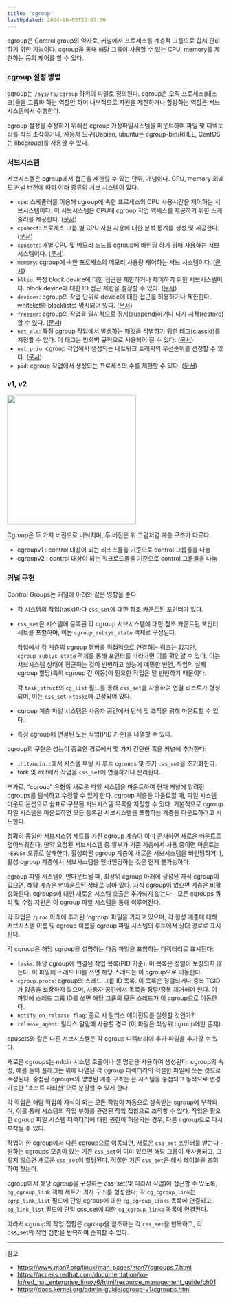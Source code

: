 ```yaml
---
title: 'cgroup'
lastUpdated: 2024-06-05T23:07:00
---
```


cgroup은 Control group의 약자로, 커널에서 프로세스를 계층적 그룹으로 합쳐 관리하기 위한 기능이다. cgroup을 통해 해당 그룹이 사용할 수 있는 CPU, memory를 제한하는 등의 제어를 할 수 있다.

### cgroup 설정 방법

cgroup는 `/sys/fs/cgroup` 하위의 파일로 정의된다. cgroup은 오직 프로세스(태스크)들을 그룹화 하는 역할만 하며 내부적으로 자원을 제한하거나 할당하는 역할은 서브시스템에서 수행한다.

cgroup 설정을 수정하기 위해선 cgroup 가상파일시스템을 마운트하여 파일 및 디렉토리를 직접 조작하거나, 사용자 도구(Debian, ubuntu는 cgroup-bin/RHEL, CentOS는 libcgroup)를 사용할 수 있다.
  
### 서브시스템

서브시스템은 cgroup에서 접근을 제한할 수 있는 단위, 개념이다. CPU, memory 외에도 커널 버전에 따라 여러 종류의 서브 시스템이 있다.

- `cpu`: 스케줄러를 이용해 cgroup에 속한 프로세스의 CPU 사용시간을 제어하는 서브시스템이다. 이 서브시스템은 CPU에 cgroup 작업 액세스를 제공하기 위한 스케줄러를 제공한다. ([문서](https://www.kernel.org/doc/Documentation/scheduler/sched-design-CFS.txt))
- `cpuacct`: 프로세스 그룹 별 CPU 자원 사용에 대한 분석 통계를 생성 및 제공한다. ([문서](https://www.kernel.org/doc/Documentation/cgroup-v1/cpuacct.txt))
- `cpusets`: 개별 CPU 및 메모리 노드를 cgroup에 바인딩 하기 위해 사용하는 서브시스템이다. ([문서](https://www.kernel.org/doc/Documentation/cgroup-v1/cpusets.txt)) 
- `memory`: cgroup에 속한 프로세스의 메모리 사용량 제어하는 서브 시스템이다. ([문서](https://www.kernel.org/doc/Documentation/cgroup-v1/memory.txt))
- `blkio`: 특정 block device에 대한 접근을 제한하거나 제어하기 위한 서브시스템이다. block device에 대한 IO 접근 제한을 설정할 수 있다. ([문서](https://www.kernel.org/doc/Documentation/cgroup-v1/blkio.txt))
- `devices`: cgroup의 작업 단위로 device에 대한 접근을 허용하거나 제한한다. whitelist와 blacklist로 명시되어 있다. ([문서](https://www.kernel.org/doc/Documentation/cgroup-v1/devices.txt))
- `freezer`: cgroup의 작업을 일시적으로 정지(suspend)하거나 다시 시작(restore)할 수 있다. ([문서](https://www.kernel.org/doc/Documentation/cgroup-v1/pids.txt))
- `net_cls`: 특정 cgroup 작업에서 발생하는 패킷을 식별하기 위한 태그(classid)를 지정할 수 있다. 이 태그는 방화벽 규칙으로 사용되어 질 수 있다. ([문서](https://www.kernel.org/doc/Documentation/cgroup-v1/net_cls.txt))
- `net_prio`: cgroup 작업에서 생성되는 네트워크 트래픽의 우선순위를 선정할 수 있다. ([문서](https://www.kernel.org/doc/Documentation/cgroup-v1/net_prio.txt))
- `pid`: cgroup 작업에서 생성되는 프로세스의 수를 제한할 수 있다. ([문서](https://www.kernel.org/doc/Documentation/cgroup-v1/pids.txt))

### v1, v2

<img src="https://github.com/rlaisqls/TIL/assets/81006587/25a2ce90-0084-46b8-a6d2-1585f98753d2" style="height: 300px"/>

Cgroup은 두 가지 버전으로 나눠지며, 두 버전은 위 그림처럼 계층 구조가 다르다.

- cgroupv1 : control 대상이 되는 리소스들을 기준으로 control 그룹들을 나눔
- cgroupv2 : control 대상이 되는 워크로드들을 기준으로 control 그룹들을 나눔

### 커널 구현

Control Groups는 커널에 아래와 같은 영향을 준다.

- 각 시스템의 작업(task)마다 `css_set`에 대한 참조 카운트된 포인터가 있다.
- `css_set`은 시스템에 등록된 각 cgroup 서브시스템에 대한 참조 카운트된 포인터 세트를 포함하며, 이는 `cgroup_subsys_state` 객체로 구성된다. 
    
    작업에서 각 계층의 cgroup 멤버를 직접적으로 연결하는 링크는 없지만, `cgroup_subsys_state` 객체를 통해 포인터를 따라가면 이를 확인할 수 있다. 이는 서브시스템 상태에 접근하는 것이 빈번하고 성능에 예민한 반면, 작업의 실제 cgroup 할당(특히 cgroup 간 이동)이 필요한 작업은 덜 빈번하기 때문이다.
    
    각 `task_struct`의 `cg_list` 필드를 통해 `css_set`을 사용하여 연결 리스트가 형성되며, 이는 `css_set->tasks`에 고정되어 있다.

- cgroup 계층 파일 시스템은 사용자 공간에서 탐색 및 조작을 위해 마운트할 수 있다.
- 특정 cgroup에 연결된 모든 작업(PID 기준)을 나열할 수 있다.

cgroup의 구현은 성능이 중요한 경로에서 몇 가지 간단한 훅을 커널에 추가한다:

- `init/main.c`에서 시스템 부팅 시 루트 `cgroups` 및 초기 `css_set`을 초기화한다.
- fork 및 exit에서 작업을 `css_set`에 연결하거나 분리한다.

추가로, “cgroup” 유형의 새로운 파일 시스템을 마운트하여 현재 커널에 알려진 cgroups를 탐색하고 수정할 수 있게 한다. cgroup 계층을 마운트할 때, 파일 시스템 마운트 옵션으로 쉼표로 구분된 서브시스템 목록을 지정할 수 있다. 기본적으로 cgroup 파일 시스템을 마운트하면 모든 등록된 서브시스템을 포함하는 계층을 마운트하려고 시도한다.

정확히 동일한 서브시스템 세트를 가진 cgroup 계층이 이미 존재하면 새로운 마운트로 덮어씌워진다. 만약  요청된 서브시스템 중 일부가 기존 계층에서 사용 중이면 마운트는 `-EBUSY` 오류로 실패한다. 활성화된 cgroup 계층에 새로운 서브시스템을 바인딩하거나, 활성 cgroup 계층에서 서브시스템을 언바인딩하는 것은 현재 불가능하다.

cgroup 파일 시스템이 언마운트될 때, 최상위 cgroup 아래에 생성된 자식 cgroup이 있으면, 해당 계층은 언마운트된 상태로 남아 있다. 자식 cgroup이 없으면 계층은 비활성화된다. cgroups에 대한 새로운 시스템 호출은 추가되지 않는다 - 모든 cgroups 쿼리 및 수정 지원은 이 cgroup 파일 시스템을 통해 이루어진다.

각 작업은 `/proc` 아래에 추가된 ‘cgroup’ 파일을 가지고 있으며, 각 활성 계층에 대해 서브시스템 이름 및 cgroup 이름을 cgroup 파일 시스템의 루트에서 상대 경로로 표시한다.

각 cgroup은 해당 cgroup을 설명하는 다음 파일을 포함하는 디렉터리로 표시된다:

- `tasks`: 해당 cgroup에 연결된 작업 목록(PID 기준). 이 목록은 정렬이 보장되지 않는다. 이 파일에 스레드 ID를 쓰면 해당 스레드는 이 cgroup으로 이동한다.
- `cgroup.procs`: cgroup의 스레드 그룹 ID 목록. 이 목록은 정렬되거나 중복 TGID가 없음을 보장하지 않으며, 사용자 공간에서 목록을 정렬/중복 제거해야 한다. 이 파일에 스레드 그룹 ID를 쓰면 해당 그룹의 모든 스레드가 이 cgroup으로 이동한다.
- `notify_on_release flag`: 종료 시 릴리스 에이전트를 실행할 것인가?
- `release_agent`: 릴리스 알림에 사용할 경로 (이 파일은 최상위 cgroup에만 존재).

cpusets와 같은 다른 서브시스템은 각 cgroup 디렉터리에 추가 파일을 추가할 수 있다.

새로운 cgroups는 mkdir 시스템 호출이나 셸 명령을 사용하여 생성된다. cgroup의 속성, 예를 들어 플래그는 위에 나열된 각 cgroup 디렉터리의 적절한 파일에 쓰는 것으로 수정된다. 중첩된 cgroups의 명명된 계층 구조는 큰 시스템을 중첩되고 동적으로 변경 가능한 “소프트 파티션”으로 분할할 수 있게 한다.

각 작업은 해당 작업의 자식이 되는 모든 작업이 자동으로 상속받는 cgroup에 부착되며, 이를 통해 시스템의 작업 부하를 관련된 작업 집합으로 조직할 수 있다. 작업은 필요한 cgroup 파일 시스템 디렉터리에 대한 권한이 허용되는 경우, 다른 cgroup으로 다시 부착될 수 있다.

작업이 한 cgroup에서 다른 cgroup으로 이동되면, 새로운 `css_set` 포인터를 받는다 - 원하는 cgroups 모음이 있는 기존 `css_set`이 이미 있으면 해당 그룹이 재사용되고, 그렇지 않으면 새로운 `css_set`이 할당된다. 적절한 기존 `css_set`은 해시 테이블을 조회하여 찾는다.

cgroup에서 해당 cgroup을 구성하는 css_set(및 따라서 작업)에 접근할 수 있도록, `cg_cgroup_link` 객체 세트가 격자 구조를 형성한다; 각 `cg_cgroup_link`는 `cgrp_link_list` 필드에 단일 cgroup에 대한 `cg_cgroup_links` 목록에 연결되고, `cg_link_list` 필드에 단일 css_set에 대한 `cg_cgroup_links` 목록에 연결된다.

따라서 cgroup의 작업 집합은 cgroup을 참조하는 각 `css_set`을 반복하고, 각 css_set의 작업 집합을 반복하여 순회할 수 있다.

---
참고
- https://www.man7.org/linux/man-pages/man7/cgroups.7.html
- https://access.redhat.com/documentation/ko-kr/red_hat_enterprise_linux/6/html/resource_management_guide/ch01
- https://docs.kernel.org/admin-guide/cgroup-v1/cgroups.html